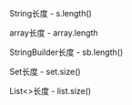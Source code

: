 String长度 - s.length()

array长度 - array.length

StringBuilder长度 - sb.length()

Set长度 - set.size()

List<>长度 - list.size()